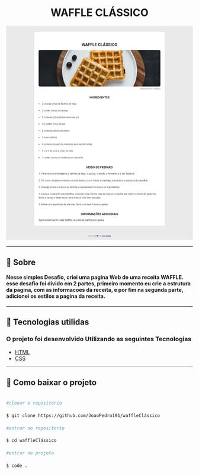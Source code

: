  <h1 align ="center">WAFFLE CLÁSSICO</h1>

<div align= "center">
   <img src= "./assets/Wafflerocketseat.png">
</div>

---

## 📝 Sobre

#### Nesse simples Desafio, criei uma pagina Web de uma receita WAFFLE. esse desafio foi divido em 2 partes, primeiro momento eu crie a estrutura da pagina, com as informacoes da receita, e por fim na segunda parte, adicionei os estilos a pagina da receita.

---

## 🚀 Tecnologias utilidas

### O projeto foi desenvolvido Utilizando as seguintes Tecnologias

- [HTML](https://developer.mozilla.org/pt-BR/docs/Web/HTML)
- [CSS](https://developer.mozilla.org/pt-BR/docs/Web/CSS)

---

## 📁 Como baixar o projeto

```bash

#clonar o repositório

$ git clone https://github.com/JoaoPedro191/waffleClássico

#entrar no repositorio

$ cd waffleClássico

#entrar no projeto

$ code .

```
